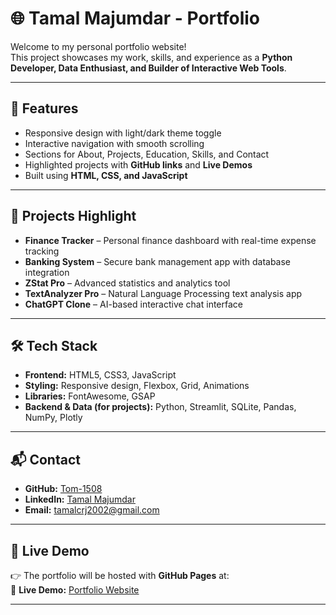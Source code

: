 # 🌐 Tamal Majumdar - Portfolio

Welcome to my personal portfolio website!  
This project showcases my work, skills, and experience as a **Python Developer, Data Enthusiast, and Builder of Interactive Web Tools**.

---

## 🚀 Features
- Responsive design with light/dark theme toggle
- Interactive navigation with smooth scrolling
- Sections for About, Projects, Education, Skills, and Contact
- Highlighted projects with **GitHub links** and **Live Demos**
- Built using **HTML, CSS, and JavaScript**

---

## 📂 Projects Highlight
- **Finance Tracker** – Personal finance dashboard with real-time expense tracking  
- **Banking System** – Secure bank management app with database integration  
- **ZStat Pro** – Advanced statistics and analytics tool  
- **TextAnalyzer Pro** – Natural Language Processing text analysis app  
- **ChatGPT Clone** – AI-based interactive chat interface  

---

## 🛠️ Tech Stack
- **Frontend:** HTML5, CSS3, JavaScript  
- **Styling:** Responsive design, Flexbox, Grid, Animations  
- **Libraries:** FontAwesome, GSAP  
- **Backend & Data (for projects):** Python, Streamlit, SQLite, Pandas, NumPy, Plotly  

---

## 📬 Contact
- **GitHub:** [Tom-1508](https://github.com/Tom-1508)  
- **LinkedIn:** [Tamal Majumdar](https://www.linkedin.com/in/tamal-majumdar-a685a61b4)  
- **Email:** tamalcrj2002@gmail.com  

---

## 🌟 Live Demo
👉 The portfolio will be hosted with **GitHub Pages** at:  
🔗 **Live Demo:** [Portfolio Website](https://tom-1508.github.io/Portfolio/)  

---
